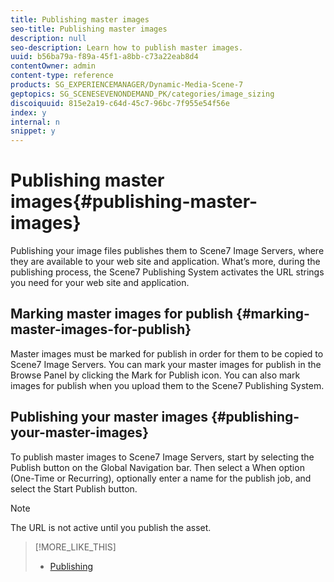 ```yaml
---
title: Publishing master images
seo-title: Publishing master images
description: null
seo-description: Learn how to publish master images.
uuid: b56ba79a-f89a-45f1-a8bb-c73a22eab8d4
contentOwner: admin
content-type: reference
products: SG_EXPERIENCEMANAGER/Dynamic-Media-Scene-7
geptopics: SG_SCENESEVENONDEMAND_PK/categories/image_sizing
discoiquuid: 815e2a19-c64d-45c7-96bc-7f955e54f56e
index: y
internal: n
snippet: y
---
```


# Publishing master images{#publishing-master-images}

Publishing your image files publishes them to Scene7 Image Servers, where they are available to your web site and application. What’s more, during the publishing process, the Scene7 Publishing System activates the URL strings you need for your web site and application.

## Marking master images for publish {#marking-master-images-for-publish}

Master images must be marked for publish in order for them to be copied to Scene7 Image Servers. You can mark your master images for publish in the Browse Panel by clicking the Mark for Publish icon. You can also mark images for publish when you upload them to the Scene7 Publishing System.

## Publishing your master images {#publishing-your-master-images}

To publish master images to Scene7 Image Servers, start by selecting the Publish button on the Global Navigation bar. Then select a When option (One-Time or Recurring), optionally enter a name for the publish job, and select the Start Publish button.

>[!NOTE]
>
>The URL is not active until you publish the asset.

>[!MORE_LIKE_THIS]
>
>* [Publishing](publishing-files.md#publishing_files)

